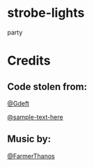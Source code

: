 # strobe-lights
party

# Credits
## Code stolen from:
[@Gdeft](https://github.com/Gdeft/)

[@sample-text-here](https://github.com/sample-text-here/)

## Music by:
[@FarmerThanos](https://github.com/FarmerThanos/)
